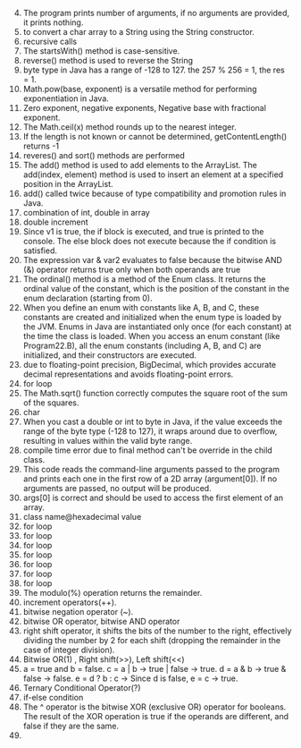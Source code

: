 4. The program prints number of arguments, if no arguments are provided, it prints nothing.
5. to convert a char array to a String using the String constructor.
6. recursive calls
7. The startsWith() method is case-sensitive.
8. reverse() method is used to reverse the String
9. byte type in Java has a range of -128 to 127. the 257 % 256 = 1, the res = 1.
10. Math.pow(base, exponent) is a versatile method for performing exponentiation in Java.
11. Zero exponent, negative exponents, Negative base with fractional exponent.
12. The Math.ceil(x) method rounds up to the nearest integer.
13. If the length is not known or cannot be determined, getContentLength() returns -1
14. reveres() and sort() methods are performed
15. The add() method is used to add elements to the ArrayList.
    The add(index, element) method is used to insert an element at a specified position in the ArrayList.
16. add() called twice  because of type compatibility and promotion rules in Java.
17. combination of int, double in array
18. double increment
19. Since v1 is true, the if block is executed, and true is printed to the console. The else block does not execute because the if condition is satisfied.
20. The expression var & var2 evaluates to false because the bitwise AND (&) operator returns true only when both operands are true
21. The ordinal() method is a method of the Enum class. It returns the ordinal value of the constant, which is the position of the constant in the enum declaration (starting from 0).
22. When you define an enum with constants like A, B, and C, these constants are created and initialized when the enum type is loaded by the JVM.
    Enums in Java are instantiated only once (for each constant) at the time the class is loaded. When you access an enum constant (like Program22.B), all the enum constants (including A, B, and C) are initialized, and their constructors are executed.
23. due to floating-point precision, BigDecimal, which provides accurate decimal representations and avoids floating-point errors.
24. for loop
25. The Math.sqrt() function correctly computes the square root of the sum of the squares.
26. char
27. When you cast a double or int to byte in Java, if the value exceeds the range of the byte type (-128 to 127), it wraps around due to overflow, resulting in values within the valid byte range.
28. compile time error due to final method can't be override in the child class.
29. This code reads the command-line arguments passed to the program and prints each one in the first row of a 2D array (argument[0]). If no arguments are passed, no output will be produced.
30. args[0] is correct and should be used to access the first element of an array.
31. class name@hexadecimal value
32. for loop
33. for loop
34. for loop
35. for loop
36. for loop
37. for loop
38. for loop
39. The modulo(%) operation returns the remainder.
40. increment operators(++).
41. bitwise negation operator (~).
42. bitwise OR operator, bitwise AND operator
43. right shift operator, it shifts the bits of the number to the right, effectively dividing the number by 2 for each shift (dropping the remainder in the case of integer division).
44. Bitwise OR(1) , Right shift(>>), Left shift(<<)
45. a = true and b = false.
    c = a | b → true | false → true.
    d = a & b → true & false → false.
    e = d ? b : c → Since d is false, e = c → true.
46. Ternary Conditional Operator(?)
47. if-else condition
48. The ^ operator is the bitwise XOR (exclusive OR) operator for booleans. The result of the XOR operation is true if the operands are different, and false if they are the same.
49. 

